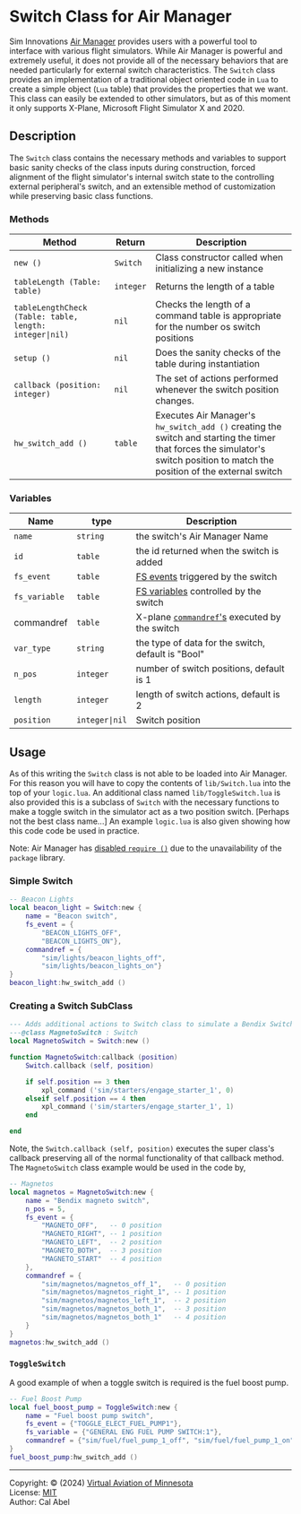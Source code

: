 
# Switch Class for Air Manager

Sim Innovations [Air Manager](https://www.siminnovations.com/air-manager/) provides users with a powerful tool to interface with various flight simulators.
While Air Manager is powerful and extremely useful, it does not provide all of the necessary behaviors that are needed particularly for external switch characteristics.
The `Switch` class provides an implementation of a traditional object oriented code in `Lua` to create a simple object (`Lua` table) that provides the properties that we want.
This class can easily be extended to other simulators, but as of this moment it only supports X-Plane, Microsoft Flight Simulator X and 2020.

## Description

The `Switch` class contains the necessary methods and variables to support basic sanity checks of the class inputs during construction, forced alignment of the flight simulator's internal switch state to the controlling external peripheral's switch, and an extensible method of customization while preserving basic class functions.

### Methods

Method | Return | Description
---|---|---
`new ()` | `Switch` | Class constructor called when initializing a new instance
`tableLength (Table: table)` | `integer` | Returns the length of a table
`tableLengthCheck (Table: table, length: integer\|nil)` | `nil` | Checks the length of a command table is appropriate for the number os switch positions
`setup ()` | `nil` | Does the sanity checks of the table during instantiation 
`callback (position: integer)` | `nil` | The set of actions performed whenever the switch position changes.
`hw_switch_add ()` | `table` | Executes Air Manager's `hw_switch_add ()` creating the switch and starting the timer that forces the simulator's switch position to match the position of the external switch

### Variables
Name | type | Description
---|---|---
`name` |`string` | the switch's Air Manager Name
`id` | `table` | the id returned when the switch is added
`fs_event` | `table` | [FS events](https://docs.flightsimulator.com/html/Programming_Tools/Event_IDs/Event_IDs.htm) triggered by the switch
`fs_variable` | `table` | [FS variables](https://docs.flightsimulator.com/html/Programming_Tools/SimVars/Simulation_Variables.htm) controlled by the switch
 commandref | `table` | X-plane [`commandref`'s](https://siminnovations.com/wiki/index.php?title=Xplane_commandrefs) executed by the switch
`var_type` | `string` | the type of data for the switch, default is "Bool"
`n_pos` | `integer` | number of switch positions, default is 1
`length` | `integer` | length of switch actions, default is 2
`position` | `integer\|nil` | Switch position

## Usage

As of this writing the `Switch` class is not able to be loaded into Air Manager. For this reason you will have to copy the contents of `lib/Switch.lua` into the top of your `logic.lua`.
An additional class named `lib/ToggleSwitch.lua` is also provided this is a subclass of `Switch` with the necessary functions to make a toggle switch in the simulator act as a two position switch. [Perhaps not the best class name...]
An example `logic.lua` is also given showing how this code code be used in practice.

Note: Air Manager has [disabled `require ()`](https://cr4o13.github.io/the-lua-environment-in-air-manager.html) due to the unavailability of the `package` library.

### Simple Switch
```lua
-- Beacon Lights
local beacon_light = Switch:new {
    name = "Beacon switch",
    fs_event = {
        "BEACON_LIGHTS_OFF",
        "BEACON_LIGHTS_ON"},
    commandref = {
        "sim/lights/beacon_lights_off",
        "sim/lights/beacon_lights_on"}
}
beacon_light:hw_switch_add ()
```

### Creating a Switch SubClass

```lua
--- Adds additional actions to Switch class to simulate a Bendix Switch
---@class MagnetoSwitch : Switch
local MagnetoSwitch = Switch:new ()

function MagnetoSwitch:callback (position)
    Switch.callback (self, position)

    if self.position == 3 then
        xpl_command ('sim/starters/engage_starter_1', 0)
    elseif self.position == 4 then
        xpl_command ('sim/starters/engage_starter_1', 1)
    end

end
```

Note, the `Switch.callback (self, position)` executes the super class's callback preserving all of the normal functionality of that callback method.
The `MagnetoSwitch` class example would be used in the code by,
```lua
-- Magnetos
local magnetos = MagnetoSwitch:new {
    name = "Bendix magneto switch",
    n_pos = 5,
    fs_event = {
        "MAGNETO_OFF",   -- 0 position
        "MAGNETO_RIGHT", -- 1 position
        "MAGNETO_LEFT",  -- 2 position
        "MAGNETO_BOTH",  -- 3 position
        "MAGNETO_START"  -- 4 position
    },
    commandref = {
        "sim/magnetos/magnetos_off_1",   -- 0 position
        "sim/magnetos/magnetos_right_1", -- 1 position
        "sim/magnetos/magnetos_left_1",  -- 2 position
        "sim/magnetos/magnetos_both_1",  -- 3 position
        "sim/magnetos/magnetos_both_1"   -- 4 position
    }
}
magnetos:hw_switch_add ()
```

### `ToggleSwitch`
A good example of when a toggle switch is required is the fuel boost pump.

```lua
-- Fuel Boost Pump
local fuel_boost_pump = ToggleSwitch:new {
    name = "Fuel boost pump switch",
    fs_event = {"TOGGLE_ELECT_FUEL_PUMP1"},
    fs_variable = {"GENERAL ENG FUEL PUMP SWITCH:1"},
    commandref = {"sim/fuel/fuel_pump_1_off", "sim/fuel/fuel_pump_1_on"}
}
fuel_boost_pump:hw_switch_add ()
```

---
Copyright: © (2024) [Virtual Aviation of Minnesota](https://virtualaviationmn.com)<br>
License: [MIT](./LICENSE.md)<br>
Author: Cal Abel
